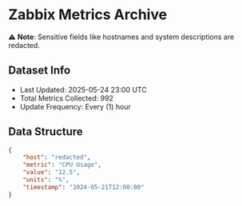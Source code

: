 # Zabbix Metrics Archive

⚠️ **Note**: Sensitive fields like hostnames and system descriptions are redacted.

## Dataset Info
- Last Updated: 2025-05-24 23:00 UTC
- Total Metrics Collected: 992
- Update Frequency: Every (1) hour

## Data Structure
```json
{
    "host": "redacted",
    "metric": "CPU Usage",
    "value": "12.5",
    "units": "%",
    "timestamp": "2024-05-21T12:00:00"
}
```
